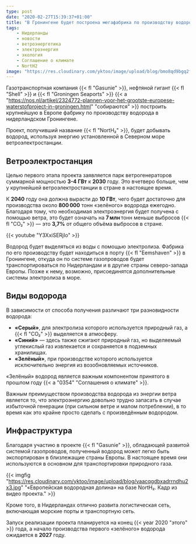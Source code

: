 ```yaml
---
type: post
date: "2020-02-27T15:39:37+01:00"
title: "В Гронингене будет построена мегафабрика по производству водорода"
tags:
    - Нидерланды
    - новости
    - ветроэнергетика
    - электроэнергия
    - экология
    - Соглашение о климате
    - NortH2
image: "https://res.cloudinary.com/yktoo/image/upload/blog/bmo8qd9bgq2fkwgcxxic.png"
---
```


Газотранспортная компания {{< fl "Gasunie" >}}, нефтяной гигант {{< fl "Shell" >}} и {{< fl "Groningen Seaports" >}} {{< a "https://nos.nl/artikel/2324772-plannen-voor-het-grootste-europese-waterstofproject-in-groningen.html" "собираются" >}} построить крупнейшую в Европе фабрику по производству водорода в нидерландском Гронингене.

Проект, получивший название {{< fl "NortH₂" >}}, будет добывать водород, используя энергию установленной в Северном море ветроэлектростанции.

<!--more-->

## Ветроэлектростанция

Целью первого этапа проекта заявляется парк ветрогенераторов суммарной мощностью **3-4 ГВт** к **2030** году. Это вчетверо больше, чем у крупнейшей ветроэлектростанции в стране в настоящее время.

К **2040** году она должна вырасти до **10 ГВт**, чего будет достаточно для производства около **800 000** тонн «зелёного» водорода ежегодно. Благодаря тому, что необходимая электроэнергия будет получена с помощью ветра, это будет означать на **7 млн** тонн меньше выбросов {{< fl "CO₂" >}} — это **3,7%** от общего объёма выбросов в стране.

{{< youtube "Y3XxiSERjIo" >}}

Водород будет выделяться из воды с помощью электролиза. Фабрика по его производству будет находиться в порту {{< fl "Eemshaven" >}} в Гронингене, откуда он по системе газопроводов будет транспортироваться по Нидерландам и в другие страны северо-запада Европы. Позже к нему, возможно, присоединятся дополнительные системы электролиза в море.

## Виды водорода

В зависимости от способа получения различают три разновидности водорода:

* **«Серый»**, для электролиза которого используется природный газ, а {{< fl "CO₂" >}} выделяется в атмосферу.
* **«Синий»** — здесь также сжигают природный газ, но выделяемый углекислый газ извлекается и сохраняется в подземных хранилищах.
* **«Зелёный»**, при производстве которого используется исключительно энергия из возобновляемых источников.

«Зелёный» водород является важным компонентом принятого в прошлом году {{< a "0354" "Соглашения о климате" >}}.

Важным преимуществом производства водорода из энергии ветра является то, что электроэнергию довольно трудно запасать в случае избыточной генерации (при сильном ветре и малом потреблении), в то время как это крайне просто сделать с произведённым водородом.

## Инфраструктура

Благодаря участию в проекте {{< fl "Gasunie" >}}, обладающей развитой системой газопроводов, полученный водород может легко быть экспортирован в близлежащие страны Европы. В настоящее время они используются в основном для транспортировки природного газа.

{{< imgfig "https://res.cloudinary.com/yktoo/image/upload/blog/vaacqgdbxadrrndhu2x3.jpg" "«Европейская водородная долина» на базе NortH₂. Кадр из видео проекта." >}}

Кроме того, в Нидерландах отлично развита логистическая сеть, включающая морские порты и транспортную сеть.

Запуск реализации проекта планируется на конец {{< year 2020 "этого" >}} года, а начало производства первого «зелёного» водорода ожидается в **2027** году.
